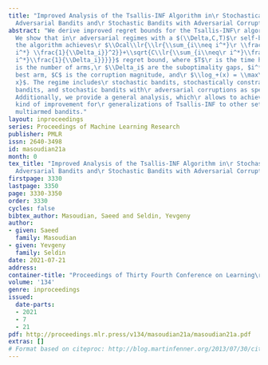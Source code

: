 ```yaml
---
title: "Improved Analysis of the Tsallis-INF Algorithm in\r Stochastically Constrained
  Adversarial Bandits and\r Stochastic Bandits with Adversarial Corruptions"
abstract: "We derive improved regret bounds for the Tsallis-INF\r algorithm of \\citet{zimmert2020}.
  We show that in\r adversarial regimes with a $(\\Delta,C,T)$\r self-bounding constraint
  the algorithm achieves\r $\\Ocal\\lr{\\lr{\\sum_{i\\neq i^*}\r \\frac{1}{\\Delta_i}}\\log_+\\lr{\\frac{(K-1)T}{\\lr{\\sum_{i\\neq\r
  i^*} \\frac{1}{\\Delta_i}}^2}}+\\sqrt{C\\lr{\\sum_{i\\neq\r i^*}\\frac{1}{\\Delta_i}}\\log_+\\lr{\\frac{(K-1)T}{C\\sum_{i\\neq\r
  i^*}\\frac{1}{\\Delta_i}}}}}$ regret bound, where $T$\r is the time horizon, $K$
  is the number of arms,\r $\\Delta_i$ are the suboptimality gaps, $i^*$ is the\r
  best arm, $C$ is the corruption magnitude, and\r $\\log_+(x) = \\max\\lr{1,\\log
  x}$. The regime includes\r stochastic bandits, stochastically constrained\r adversarial
  bandits, and stochastic bandits with\r adversarial corruptions as special cases.\r
  Additionally, we provide a general analysis, which\r allows to achieve the same
  kind of improvement for\r generalizations of Tsallis-INF to other settings\r beyond
  multiarmed bandits."
layout: inproceedings
series: Proceedings of Machine Learning Research
publisher: PMLR
issn: 2640-3498
id: masoudian21a
month: 0
tex_title: "Improved Analysis of the Tsallis-INF Algorithm in\r Stochastically Constrained
  Adversarial Bandits and\r Stochastic Bandits with Adversarial Corruptions"
firstpage: 3330
lastpage: 3350
page: 3330-3350
order: 3330
cycles: false
bibtex_author: Masoudian, Saeed and Seldin, Yevgeny
author:
- given: Saeed
  family: Masoudian
- given: Yevgeny
  family: Seldin
date: 2021-07-21
address:
container-title: "Proceedings of Thirty Fourth Conference on Learning\r Theory"
volume: '134'
genre: inproceedings
issued:
  date-parts:
  - 2021
  - 7
  - 21
pdf: http://proceedings.mlr.press/v134/masoudian21a/masoudian21a.pdf
extras: []
# Format based on citeproc: http://blog.martinfenner.org/2013/07/30/citeproc-yaml-for-bibliographies/
---
```

